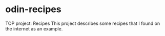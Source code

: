 # odin-recipes
TOP project: Recipes
This project describes some recipes that I found on the internet as an example.